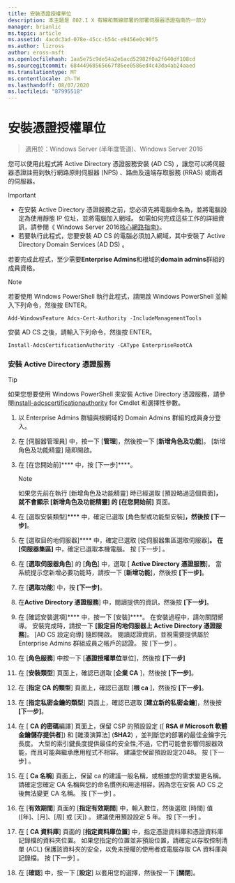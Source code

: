 ```yaml
---
title: 安裝憑證授權單位
description: 本主題是 802.1 X 有線和無線部署的部署伺服器憑證指南的一部分
manager: brianlic
ms.topic: article
ms.assetid: 4acdc3ad-078e-45cc-b54c-e9456e0c90f5
ms.author: lizross
author: eross-msft
ms.openlocfilehash: 1aa5e75c9de54a2e6acd52982f0a2f640df108cd
ms.sourcegitcommit: 68444968565667f86ee0586ed4c43da4ab24aaed
ms.translationtype: MT
ms.contentlocale: zh-TW
ms.lasthandoff: 08/07/2020
ms.locfileid: "87995518"
---
```

# <a name="install-the-certification-authority"></a>安裝憑證授權單位

>適用於：Windows Server (半年度管道)、Windows Server 2016

您可以使用此程式將 Active Directory 憑證服務安裝 (AD CS) ，讓您可以將伺服器憑證註冊到執行網路原則伺服器 (NPS) 、路由及遠端存取服務 (RRAS) 或兩者的伺服器。

> [!IMPORTANT]
> -   在安裝 Active Directory 憑證服務之前，您必須先將電腦命名為，並將電腦設定為使用靜態 IP 位址，並將電腦加入網域。 如需如何完成這些工作的詳細資訊，請參閱《 Windows Server 2016[核心網路指南》](../../core-network-guide.md)。
> -   若要執行此程式，您要安裝 AD CS 的電腦必須加入網域，其中安裝了 Active Directory Domain Services (AD DS) 。

若要完成此程式，至少需要**Enterprise Admins**和根域的**domain admins**群組的成員資格。

> [!NOTE]
> 若要使用 Windows PowerShell 執行此程式，請開啟 Windows PowerShell 並輸入下列命令，然後按 ENTER。
>
> `Add-WindowsFeature Adcs-Cert-Authority -IncludeManagementTools`
>
> 安裝 AD CS 之後，請輸入下列命令，然後按 ENTER。
>
> `Install-AdcsCertificationAuthority -CAType EnterpriseRootCA`

### <a name="to-install-active-directory-certificate-services"></a>安裝 Active Directory 憑證服務

> [!TIP]
> 如果您想要使用 Windows PowerShell 來安裝 Active Directory 憑證服務，請參閱[install-adcscertificationauthority](/powershell/module/adcsdeployment/install-adcscertificationauthority?view=win10-ps) for Cmdlet 和選擇性參數。

1.  以 Enterprise Admins 群組與根網域的 Domain Admins 群組的成員身分登入。

2.  在 [伺服器管理員] 中，按一下 [**管理**]，然後按一下 [**新增角色及功能**]。 [新增角色及功能精靈] 隨即開啟。

3.  在 [在您開始前]**** 中，按 [下一步]****。

    > [!NOTE]
    > 如果您先前在執行 [新增角色及功能精靈] 時已經選取 [預設略過這個頁面]****，就不會顯示 [新增角色及功能精靈] 的 [在您開始前]**** 頁面。

4.  在 [選取安裝類型]**** 中，確定已選取 [角色型或功能型安裝]****，然後按 [下一步]****。

5.  在 [選取目的地伺服器]**** 中，確定已選取 [從伺服器集區選取伺服器]****。 在 [伺服器集區]**** 中，確定已選取本機電腦。 按 [下一步]  。

6.  在 [**選取伺服器角色**] 的 [**角色**] 中，選取 [ **Active Directory 憑證服務**]。 當系統提示您新增必要功能時，請按一下 [**新增功能**]，然後按 **[下一步]**。

7.  在 [**選取功能**] 中，按 **[下一步]**。

8.  在**Active Directory 憑證服務**] 中，閱讀提供的資訊，然後按 **[下一步]**。

9. 在 [確認安裝選項]**** 中，按一下 [安裝]****。 在安裝過程中，請勿關閉嚮導。 安裝完成時，請按一下 **[設定目的地伺服器上 Active Directory 憑證服務**]。 [AD CS 設定向導] 隨即開啟。 閱讀認證資訊，並視需要提供屬於 Enterprise Admins 群組成員之帳戶的認證。 按 [下一步]  。

10. 在 [**角色服務**] 中按一下 [**憑證授權單位**單位]，然後按 **[下一步]**

11. 在 [**安裝類型**] 頁面上，確認已選取 [**企業 CA** ]，然後按 **[下一步]**。

12. 在 [**指定 CA 的類型**] 頁面上，確認已選取 [**根 ca** ]，然後按 **[下一步]**。

13. 在 [**指定私密金鑰的類型**] 頁面上，確認已選取 [**建立新的私密金鑰**]，然後按 **[下一步]**。

14. 在 [ **CA 的密碼**編譯] 頁面上，保留 CSP 的預設設定 ([ **RSA # Microsoft 軟體金鑰儲存提供者**]) 和 [雜湊演算法] (**SHA2**) ，並判斷您的部署的最佳金鑰字元長度。 大型的索引鍵長度提供最佳的安全性;不過，它們可能會影響伺服器效能，而且可能與繼承應用程式不相容。 建議您保留預設設定2048。 按 [下一步]  。

15. 在 [ **Ca 名稱**] 頁面上，保留 ca 的建議一般名稱，或根據您的需求變更名稱。 請確定您確定 CA 名稱與您的命名慣例和用途相容，因為您在安裝 AD CS 之後無法變更 CA 名稱。 按 [下一步]  。

16. 在 [**有效期間**] 頁面的 [**指定有效期間**] 中，輸入數位，然後選取 [時間] 值 ([年]、[月]、[周] 或 [天]) 。 建議使用預設設定 5 年。 按 [下一步]  。

17. 在 [ **CA 資料庫**] 頁面的 [**指定資料庫位置**] 中，指定憑證資料庫和憑證資料庫記錄檔的資料夾位置。 如果您指定的位置並非預設位置，請確定以存取控制清單 (ACL) 保護該資料夾的安全，以免未授權的使用者或電腦存取 CA 資料庫與記錄檔。 按 [下一步]  。

18. 在 [**確認**] 中，按一下 [**設定**] 以套用您的選擇，然後按一下 [**關閉**]。